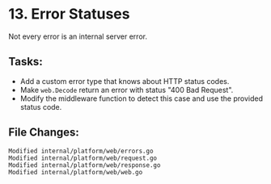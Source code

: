 # 13. Error Statuses

Not every error is an internal server error.


## Tasks:

- Add a custom error type that knows about HTTP status codes.
- Make `web.Decode` return an error with status "400 Bad Request".
- Modify the middleware function to detect this case and use the provided status code.


## File Changes:

```
Modified internal/platform/web/errors.go
Modified internal/platform/web/request.go
Modified internal/platform/web/response.go
Modified internal/platform/web/web.go
```